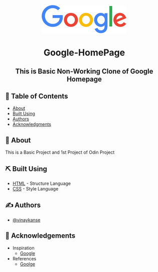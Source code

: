 <p align="center">
  <a href="./index.html" rel="noopener">
 <img  src="./images/google_logo.png" alt="Project logo"></a>
</p>

<h1 align="center">Google-HomePage</h1>



<h2 align="center"> This is Basic Non-Working Clone of Google Homepage 
</h2>

## 📝 Table of Contents

- [About](#about)
- [Built Using](#built_using)
- [Authors](#authors)
- [Acknowledgments](#acknowledgement)

## 🧐 About <a name = "about"></a>

This is a Basic Project and 1st Project of Odin Project



## ⛏️ Built Using <a name = "built_using"></a>

- [HTML](https://www.google.com/search?q=HTML) - Structure Language
- [CSS](https://www.google.com/search?q=CSS) - Style Language

## ✍️ Authors <a name = "authors"></a>

- [@vinaykanse](https://github.com/VinayKanase)

## 🎉 Acknowledgements <a name = "acknowledgement"></a>

- Inspiration
    - [Google](https://www.google.com/)
- References
    - [Goolge](https://www.google.com/)